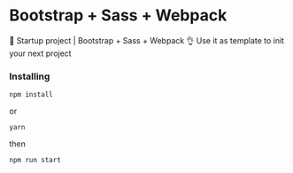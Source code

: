 # Bootstrap + Sass + Webpack
🚀 Startup project | Bootstrap + Sass + Webpack
👌 Use it as template to init your next project

### Installing
```
npm install
```
or
```
yarn
```
then
```
npm run start
```
